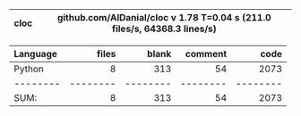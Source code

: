cloc|github.com/AlDanial/cloc v 1.78  T=0.04 s (211.0 files/s, 64368.3 lines/s)
--- | ---

Language|files|blank|comment|code
:-------|-------:|-------:|-------:|-------:
Python|8|313|54|2073
--------|--------|--------|--------|--------
SUM:|8|313|54|2073
